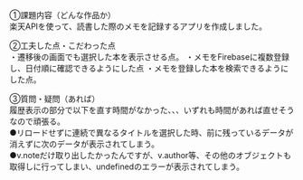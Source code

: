 ①課題内容（どんな作品か）  
楽天APIを使って、読書した際のメモを記録するアプリを作成しました。

②工夫した点・こだわった点  
・遷移後の画面でも選択した本を表示させる点。
・メモをFirebaseに複数登録し、日付順に確認できるようにした点
・メモを登録した本を検索できるようにした点。

③質問・疑問（あれば）  
履歴表示の部分で以下を直す時間がなかった、、、いずれも時間があれば直せそうなので頑張る。  
●リロードせずに連続で異なるタイトルを選択した時、前に残っているデータが消えずに次のデータが表示されてしまう。  
●v.noteだけ取り出したかったんですが、v.author等、その他のオブジェクトも取得しに行ってしまい、undefinedのエラーが表示されてしまう。
